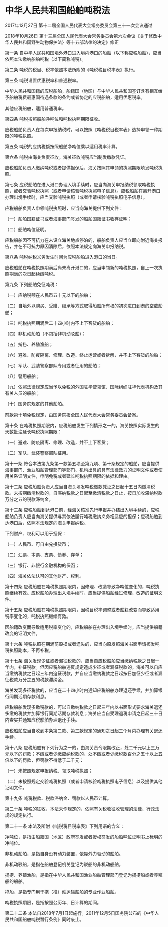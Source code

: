 # 中华人民共和国船舶吨税法

2017年12月27日 第十二届全国人民代表大会常务委员会第三十一次会议通过

2018年10月26日 第十三届全国人民代表大会常务委员会第六次会议《关于修改中华人民共和国野生动物保护法〉等十五部法律的决定》修正



第一条 自中华人民共和国境外港口进入境内港口的船舶（以下称应税船舶），应当依照本法缴纳船舶吨税（以下简称吨税）。

第二条 吨税的税目、税率依照本法所附的《吨税税目税率表》执行。

第三条 吨税设置优惠税率和普通税率。

中华人民共和国籍的应税船舶，船籍国（地区）与中华人民共和国签订含有相互给予船舶税费最惠国待遇条款的条约或者协定的应税船舶，适用优惠税率。

其他应税船舶，适用普通税率。

第四条 吨税按照船舶净吨位和吨税执照期限征收。

应税船舶负责人在每次申报纳税时，可以按照《吨税税目税率表》选择申领一种期限的吨税执照。

第五条 吨税的应纳税额按照船舶净吨位乘以适用税率计算。

第六条 吨税由海关负责征收。海关征收吨税应当制发缴款凭证。

应税船舶负责人缴纳吨税或者提供担保后，海关按照其申领的执照期限填发吨税执照。

第七条 应税船舶在进入港口办理入境手续时，应当向海关申报纳税领取吨税执照，或者交验吨税执照（或者申请核验吨税执照电子信息）。应税船舶在离开港口办理出境手续时，应当交验吨税执照（或者申请核验吨税执照电子信息）。

应税船舶负责人申领吨税执照时，应当向海关提供下列文件：

（一）船舶国籍证书或者海事部门签发的船舶国籍证书收存证明；

（二）船舶吨位证明。

应税船舶因不可抗力在未设立海关地点停泊的，船舶负责人应当立即向附近海关报告，并在不可抗力原因消除后，依照本法规定向海关申报纳税。

第八条 吨税纳税义务发生时间为应税船舶进入港口的当日。

应税船舶在吨税执照期满后尚未离开港口的，应当申领新的吨税执照，自上一次执照期满的次日起续缴吨税。

第九条 下列船舶免征吨税：

（一）应纳税额在人民币五十元以下的船舶；

（二）自境外以购买、受赠、继承等方式取得船舶所有权的初次进口到港的空载船舶；

（三）吨税执照期满后二十四小时内不上下客货的船舶；

（四）非机动船舶（不包括非机动驳船）；

（五）捕捞、养殖渔船；

（六）避难、防疫隔离、修理、改造、终止运营或者拆解，并不上下客货的船舶；

（七）军队、武装警察部队专用或者征用的船舶；

（八）警用船舶；

（九）依照法律规定应当予以免税的外国驻华使领馆、国际组织驻华代表机构及其有关人员的船舶；

（十）国务院规定的其他船舶。

前款第十项免税规定，由国务院报全国人民代表大会常务委员会备案。

第十条 在吨税执照期限内，应税船舶发生下列情形之一的，海关按照实际发生的天数批注延长吨税执照期限：

（一）避难、防疫隔离、修理、改造，并不上下客货；

（二）军队、武装警察部队征用。

第十一条 符合本法第九条第一款第五项至第九项、第十条规定的船舶，应当提供海事部门、渔业船舶管理部门等部门、机构出具的具有法律效力的证明文件或者使用关系证明文件，申明免税或者延长吨税执照期限的依据和理由。

第十二条 应税船舶负责人应当自海关填发吨税缴款凭证之日起十五日内缴清税款。未按期缴清税款的，自滞纳税款之日起至缴清税款之日止，按日加收滞纳税款万分之五的税款滞纳金。

第十三条 应税船舶到达港口前，经海关核准先行申报并办结出入境手续的，应税船舶负责人应当向海关提供与其依法履行吨税缴纳义务相适应的担保；应税船舶到达港口后，依照本法规定向海关申报纳税。

下列财产、权利可以用于担保：

（一）人民币、可自由兑换货币；

（二）汇票、本票、支票、债券、存单；

（三）银行、非银行金融机构的保函；

（四）海关依法认可的其他财产、权利。

第十四条 应税船舶在吨税执照期限内，因修理、改造导致净吨位变化的，吨税执照继续有效。应税船舶办理出入境手续时，应当提供船舶经过修理、改造的证明文件。

第十五条 应税船舶在吨税执照期限内，因税目税率调整或者船籍改变而导致适用税率变化的，吨税执照继续有效。

因船籍改变而导致适用税率变化的，应税船舶在办理出入境手续时，应当提供船籍改变的证明文件。

第十六条 吨税执照在期满前毁损或者遗失的，应当向原发照海关书面申请核发吨税执照副本，不再补税。

第十七条 海关发现少征或者漏征税款的，应当自应税船舶应当缴纳税款之日起一年内，补征税款。但因应税船舶违反规定造成少征或者漏征税款的，海关可以自应当缴纳税款之日起三年内追征税款，并自应当缴纳税款之日起按日加征少征或者漏征税款万分之五的税款滞纳金。

海关发现多征税款的，应当在二十四小时内通知应税船舶办理退还手续，并加算银行同期活期存款利息。

应税船舶发现多缴税款的，可以自缴纳税款之日起三年内以书面形式要求海关退还多缴的税款并加算银行同期活期存款利息；海关应当自受理退税申请之日起三十日内查实并通知应税船舶办理退还手续。

应税船舶应当自收到本条第二款、第三款规定的通知之日起三个月内办理有关退还手续。

第十八条 应税船舶有下列行为之一的，由海关责令限期改正，处二千元以上三万元以下的罚款；不缴或者少缴应纳税款的，处不缴或者少缴税款百分之五十以上五倍以下的罚款，但罚款不得低于二千元：

（一）未按照规定申报纳税、领取吨税执照；

（二）未按照规定交验吨税执照（或者申请核验吨税执照电子信息）以及提供其他证明文件。

第十九条 吨税税款、税款滞纳金、罚款以人民币计算。

第二十条 吨税的征收，本法未作规定的，依照有关税收征收管理的法律、行政法规的规定执行。

第二十一条 本法及所附《吨税税目税率表》下列用语的含义：

净吨位，是指由船籍国（地区）政府签发或者授权签发的船舶吨位证明书上标明的净吨位。

非机动船舶，是指自身没有动力装置，依靠外力驱动的船舶。

非机动驳船，是指在船舶登记机关登记为驳船的非机动船舶。

捕捞、养殖渔船，是指在中华人民共和国渔业船舶管理部门登记为捕捞船或者养殖船的船舶。

拖船，是指专门用于拖（推）动运输船舶的专业作业船舶。

吨税执照期限，是指按照公历年、日计算的期间。

第二十二条 本法自2018年7月1日起施行。2011年12月5日国务院公布的《中华人民共和国船舶吨税暂行条例》同时废止。